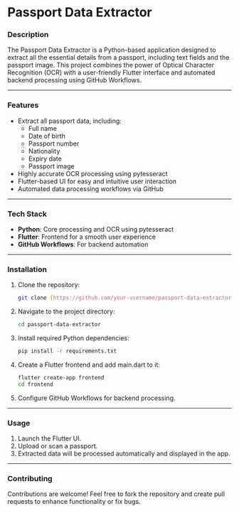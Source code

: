 # Passport Data Extractor  

### Description  
The Passport Data Extractor is a Python-based application designed to extract all the essential details from a passport, including text fields and the passport image. This project combines the power of Optical Character Recognition (OCR) with a user-friendly Flutter interface and automated backend processing using GitHub Workflows.  

---

### Features  
- Extract all passport data, including:  
  - Full name  
  - Date of birth  
  - Passport number  
  - Nationality  
  - Expiry date  
  - Passport image  
- Highly accurate OCR processing using pytesseract  
- Flutter-based UI for easy and intuitive user interaction  
- Automated data processing workflows via GitHub  

---

### Tech Stack  
- **Python**: Core processing and OCR using pytesseract  
- **Flutter**: Frontend for a smooth user experience  
- **GitHub Workflows**: For backend automation  

---

### Installation  
1. Clone the repository:  
   ```bash  
   git clone [https://github.com/your-username/passport-data-extractor.git](https://github.com/SahanWeerasiri/Passport-Data-Extractor.git)  
   ```  
2. Navigate to the project directory:  
   ```bash  
   cd passport-data-extractor  
   ```  
3. Install required Python dependencies:  
   ```bash  
   pip install -r requirements.txt  
   ```  
4. Create a Flutter frontend and add main.dart to it:  
   ```bash
   flutter create-app frontend
   cd frontend  
   ```  
5. Configure GitHub Workflows for backend processing.  

---

### Usage  
1. Launch the Flutter UI.  
2. Upload or scan a passport.  
3. Extracted data will be processed automatically and displayed in the app.  

---

### Contributing  
Contributions are welcome! Feel free to fork the repository and create pull requests to enhance functionality or fix bugs.  
